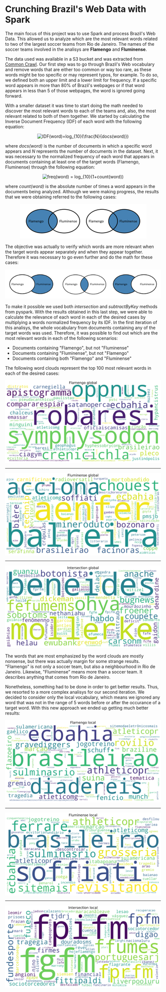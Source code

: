 # Crunching Brazil's Web Data with Spark

The main focus of this project was to use Spark and process Brazil's Web Data. This allowed us to analyze which are the most relevant words related to two of the largest soccer teams from Rio de Janeiro. The names of the soccer teams involved in the analisys are **Flamengo** and **Fluminense**.

The data used was available in a S3 bucket and was extracted from <a href="https://commoncrawl.org/">Common Crawl</a>. Our first step was to go through Brazil's Web vocabulary and remove words that are either too common or way too rare, as these words might be too specific or may represent typos, for example. To do so, we defined both an upper limit and a lower limit for frequency. If a specific word appears in more than 80% of Brazil's webpages or if that word appears in less than 5 of those webpages, the word is ignored going forward.

With a smaller dataset it was time to start doing the math needed to discover the most relevant words to each of the teams and, also, the most relevant related to both of them together. We started by calculating the Inverse Document Frequency (IDF) of each word with the following equation:

<div style="text-align: center">
    <img src="https://latex.codecogs.com/gif.latex?IDF(word)=log_{10}(\frac{N}{docs(word)})" title="IDF(word)=log_{10}(\frac{N}{docs(word)})" style="margin: 0 auto;"/>
</div>

where *docs(word)* is the number of documents in which a specific word appears and *N* represents the number of documents in the dataset. Next, it was necessary to the normalized frequency of each word that appears in documents containing at least one of the target words (Flamengo, Fluminense) through the following equation:

<div style="text-align: center">
    <img src="https://latex.codecogs.com/gif.latex?freq(word)&space;=&space;log_{10}(1&plus;count(word))" title="freq(word) = log_{10}(1+count(word))"/>
</div>

where *count(word)* is the absolute number of times a word appears in the documents being analyzed. Although we were making progress, the results that we were obtaining referred to the following cases:

<div style="text-align: center">
    <img src="assets/Diagram1.png"/>
</div>

The objective was actually to verify which words are more relevant when the target words appear separately and when they appear together. Therefore it was necessary to go even further and do the math for these cases:

<div style="text-align: center">
    <img src="assets/Diagram2.png"/>
</div>

To make it possible we used both *intersection* and *subtractByKey* methods from <a hraf="https://spark.apache.org/docs/latest/api/python/index.html">pyspark</a>. With the results obtained in this last step, we were able to calculate the relevance of each word in each of the desired cases by multiplying a words normalized frequency by its IDF. In the first iteration of this analisys, the whole vocabulary from documents containing any of the target words was used. Therefore, it was possible to find out which are the most relevant words in each of the following scenarios:

- Documents containing "Flamengo", but not "Fluminense"
- Documents containing "Fluminense", but not "Flamengo"
- Documents containing both "Flamengo" and "Fluminense"

The following word clouds represent the top 100 most relevant words in each of the desired cases:

<div style="text-align: center">
    <img src="assets/FlamengoGlobal.png"/>
</div>

________________

<div style="text-align: center">
    <img src="assets/FluminenseGlobal.png"/>
</div>

________________

<div style="text-align: center">
    <img src="assets/IntersectionGlobal.png"/>
</div>

The words that are most emphasized by the word clouds are mostly nonsense, but there was actually margin for some strange results. "Flamengo" is not only a soccer team, but also a neighbourhood in Rio de Janeiro. Likewise, "Fluminense" means more than a soccer team. It describes anything that comes from Rio de Janeiro.

Nonetheless, something had to be done in order to get better results. Thus, we resorted to a more complex analisys for our second iteration. We decided to consider only the local vocabulary, which means we ignored any word that was not in the range of 5 words before or after the occurance of a target word. With this new approach we ended up getting much better results:

<div style="text-align: center">
    <img src="assets/FlamengoLocal.png"/>
</div>

________________

<div style="text-align: center">
    <img src="assets/FluminenseLocal.png"/>
</div>

________________

<div style="text-align: center">
    <img src="assets/IntersectionLocal.png"/>
</div>

